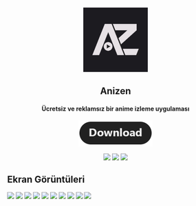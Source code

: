 <p align="center"><a href="https://github.com/AnizenApp/Anizen"><img src="app_icon.png" width="150"></a></p> 
<h2 align="center"><b>Anizen</b></h2>
<h4 align="center">Ücretsiz ve reklamsız bir anime izleme uygulaması</h4>
<p align="center"><a href="/downloads"><img src="download.png"></a></p> 
<p align="center">
<a href="https://github.com/mukul500/AnimeXStream" alt="GitHub release"><img src="https://img.shields.io/badge/version-1.2-blue.svg" ></a>
<a href="/LICENSE" alt="License: GPLv3"><img src="https://img.shields.io/badge/License-MIT-orange.svg"></a>
<a href="" alt="Build Status"><img src="https://img.shields.io/badge/build-passing-yellowgreen.svg"></a>
</p>


## Ekran Görüntüleri
[<img src="screenshots/screenshot_1.jpg" width=160>](screenshots/screenshot_1.jpg)
[<img src="screenshots/screenshot_02.jpg" width=160>](screenshots/screenshot_02.jpg)
[<img src="screenshots/screenshot_03.jpg" width=160>](screenshots/screenshot_03.jpg)
[<img src="screenshots/screenshot_04.jpg" width=160>](screenshots/screenshot_04.jpg)
[<img src="screenshots/screenshot_05.jpg" width=160>](screenshots/screenshot_05.jpg)
[<img src="screenshots/screenshot_06.jpg" width=160>](screenshots/screenshot_06.jpg)
[<img src="screenshots/screenshot_07.jpg" width=160>](screenshots/screenshot_07.jpg)
[<img src="screenshots/screenshot_08.jpg" width=160>](screenshots/screenshot_08.jpg)
[<img src="screenshots/screenshot_09.jpg" width=405>](screenshots/screenshot_09.jpg)
[<img src="screenshots/screenshot_10.jpg" width=405>](screenshots/screenshot_10.jpg)
